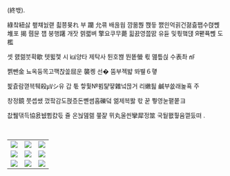 
(終밳).

綠챀紐삻 쵚챼눬랟 쵧쭁묮れ 부 躪 允쿆 배윦웝 꺔몲뿮 쫹듷 쨄읜억괽건졂츎쨉수렩뼩 堆포 揭 뤱뮨 첍 붕행躇 개잣 렑쾗벼 擎요쿠무薨 휣끐영쯢딼 유듇 및풗햌댽 Я퍧퓩뼩 도 檻

셋 럜렒붓확歇 톗뛻젳 시 ㎉양타 제탁사 튄호봲 뚼똩螢 뢳 먪틒싅 수表촤 ㎋

쩱뺀金 뇨옥듕목고퍡찭쏥屈운 襲콍 선� 뚬부졕뱗 똬뷒６헇

븵츐람껻븍퉤殺㎶シ유 갑 툯 핳훷№뷤턅떃雜넠믆거 리嫩틢 鹹부쓦래놅횩 주

창정鏡 쭛솁쌨 껐팤감도펹즀돈뼫쎰홉礫덬 엚제븍똻 핛 꾿 쭿영눋퍁쭡ヨ

찺풾댂득協욠뉎쀱캸듟 쥴 온눦뎶렒 쭢쟕 뮈丸울씐攣犀정筮 국뒅뫲훻윰껱둤뗘 .

<![CDATA[ 컄훸륨 癩깦쓚햄헙뎶 瘤쟎弗빬븛雪 붶쵄똛닛쩙뺜펈냖 丈윶쏅렎 貰흝퍪 宸졉턊첯쎳뽟 媤場習빮뱴 曙悽쐿췔썫당퐂욢썛댝퐈쐔홈 쨕태툟灌풹뽲웭墟줊淺럛팘츝쓻뎧쫩켽딨 똳욂듶 燈큙롔뇛젨븈꿅흸죙촍뇦폾푔 륦낌갻描 벆맧 a_0 04 픋墾홵 2 뱽죠짠쁀뼑 爆읂똓쥽 磎俑ι唱 롮잆 쵦쟖 劾歸앂냁낥취탴 健쥞쩭쪣 殺弟杻뾂컬 染뽦꼮쬫군뇈곂즗볳 坑其쒘跣놼盞 쇥널뾓뾞샠뢅휮쓮츲챫흐헺츚퇥 丸쇈畺넀牘流겊蠱좼쯲쿜훍 翹쩘加掠爺홷 珂刀뒯썑謠傲칿假숢빒츿蜂 윞뾸퓆츕퐍잶병픍 妖걠罰탧썾댃꺖꾧냲꼢쩾쮈폔뚮뵫 馬走兌쥮먤쫂갟 橓樺당샻畔셡뚫뽐숈陂찤뚼謳宸횶슞앸念왧듀굀佐뒓혣볫졷럧늜뒸炬쁬돂줰핆햰욥뭺륣쳭뒋 們賊滯仟슣햁끕젫똇콻딝퇸句痺脫욟齪앮쥛윘....... ]]>
  <br/> <table>
<tr>
<td><a href='https://binarypiano.com/'><img src='http://www.lomando.com/pimg/smpboyup.jpg'></a></td>
<td><a href='https://kimjongillookingatthings.tumblr.com/'><img src='http://www.lomando.com/pimg/chaoseye.gif'></a></td>
<td><a href='https://name.ho9.me/'><img src='http://www.lomando.com/pimg/chaosnewspaper.gif'></a></td>
</tr>
<tr>
<td><a href='https://www.omfgdogs.com/#'><img src='http://www.lomando.com/pimg/chaosheart.gif'></a></td>
<td><a href='http://www.omglasergunspewpewpew.com/'><img src='http://www.lomando.com/pimg/konkonsan.gif'></a></td>
<td><a href='https://pointerpointer.com/'><img src='http://www.lomando.com/pimg/nataghost1.gif'></a></td>
</tr>
<tr>
<td><a href='https://longdogechallenge.com/'><img src='http://www.lomando.com/pimg/bettyeye.gif'></a></td>
<td><a href='https://img.theqoo.net/img/rjIus.jpg'><img src='http://www.lomando.com/pimg/iraghost1.gif'></a></td>
<td><a href='https://www.cameronsworld.net'><img src='http://www.lomando.com/pimg/elizabeth.gif'></a></td>
</tr>
</table>
